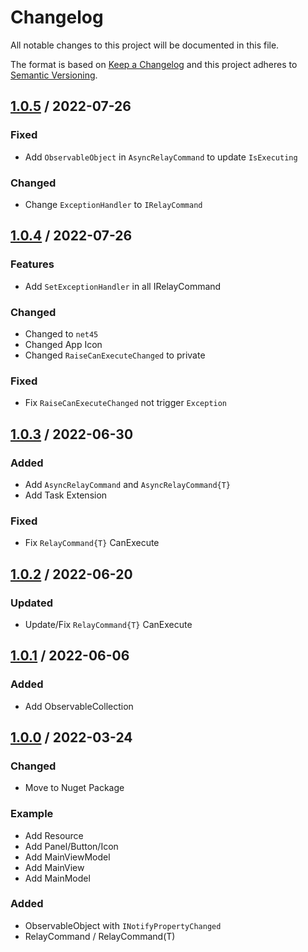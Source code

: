 # Changelog
All notable changes to this project will be documented in this file.

The format is based on [Keep a Changelog](http://keepachangelog.com/en/1.0.0/)
and this project adheres to [Semantic Versioning](http://semver.org/spec/v2.0.0.html).

## [1.0.5] / 2022-07-26
### Fixed
- Add `ObservableObject` in `AsyncRelayCommand` to update `IsExecuting` 
### Changed
- Change `ExceptionHandler` to `IRelayCommand`

## [1.0.4] / 2022-07-26
### Features
- Add `SetExceptionHandler` in all IRelayCommand
### Changed
- Changed to `net45`
- Changed App Icon
- Changed `RaiseCanExecuteChanged` to private
### Fixed
- Fix `RaiseCanExecuteChanged` not trigger `Exception`

## [1.0.3] / 2022-06-30
### Added
- Add `AsyncRelayCommand` and `AsyncRelayCommand{T}`
- Add Task Extension
### Fixed
- Fix `RelayCommand{T}` CanExecute

## [1.0.2] / 2022-06-20
### Updated
- Update/Fix `RelayCommand{T}` CanExecute

## [1.0.1] / 2022-06-06
### Added
- Add ObservableCollection

## [1.0.0] / 2022-03-24
### Changed
- Move to Nuget Package
### Example
- Add Resource
- Add Panel/Button/Icon
- Add MainViewModel
- Add MainView
- Add MainModel
### Added
- ObservableObject with `INotifyPropertyChanged`
- RelayCommand / RelayCommand(T)

[vNext]: ../../compare/1.0.0...HEAD
[1.0.5]: ../../compare/1.0.4...1.0.5
[1.0.4]: ../../compare/1.0.3...1.0.4
[1.0.3]: ../../compare/1.0.2...1.0.3
[1.0.2]: ../../compare/1.0.1...1.0.2
[1.0.1]: ../../compare/1.0.0...1.0.1
[1.0.0]: ../../compare/1.0.0